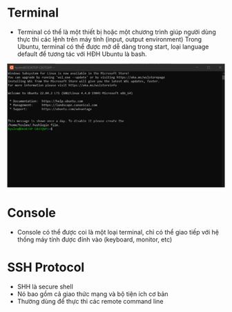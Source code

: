 # Terminal

- Terminal có thể là một thiết bị hoặc một chương trình giúp người dùng thực thi các lệnh trên máy tính (input, output environment)
  Trong Ubuntu, terminal có thể được mở dễ dàng trong start, loại language default để tương tác với HĐH Ubuntu là bash.

![terminal](terminal.png)

# Console

- Console có thể được coi là một loại terminal, chỉ có thể giao tiếp với hệ thống máy tính được đính vào (keyboard, monitor, etc)

# SSH Protocol

- SHH là secure shell
- Nó bao gồm cả giao thức mạng và bộ tiện ích cơ bản
- Thường dùng để thực thi các remote command line
